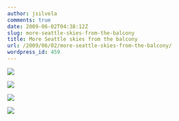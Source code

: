 ```yaml
---
author: jsilvela
comments: true
date: 2009-06-02T04:38:12Z
slug: more-seattle-skies-from-the-balcony
title: More Seattle skies from the balcony
url: /2009/06/02/more-seattle-skies-from-the-balcony/
wordpress_id: 459
---
```


[![](http://jsilvela.smugmug.com/photos/552532851_sNgL9-S.jpg)](http://jsilvela.smugmug.com/photos/552532851_sNgL9-XL.jpg)

[![](http://jsilvela.smugmug.com/photos/552532953_bRPgR-S.jpg)](http://jsilvela.smugmug.com/photos/552532953_bRPgR-XL.jpg)

[![](http://jsilvela.smugmug.com/photos/552532999_ZSGEq-S.jpg)](http://jsilvela.smugmug.com/photos/552532999_ZSGEq-XL.jpg)

[![](http://jsilvela.smugmug.com/photos/552533064_tHP8A-S.jpg)](http://jsilvela.smugmug.com/photos/552533064_tHP8A-XL.jpg)


